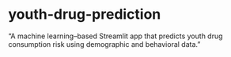 # youth-drug-prediction
“A machine learning–based Streamlit app that predicts youth drug consumption risk using demographic and behavioral data.”
